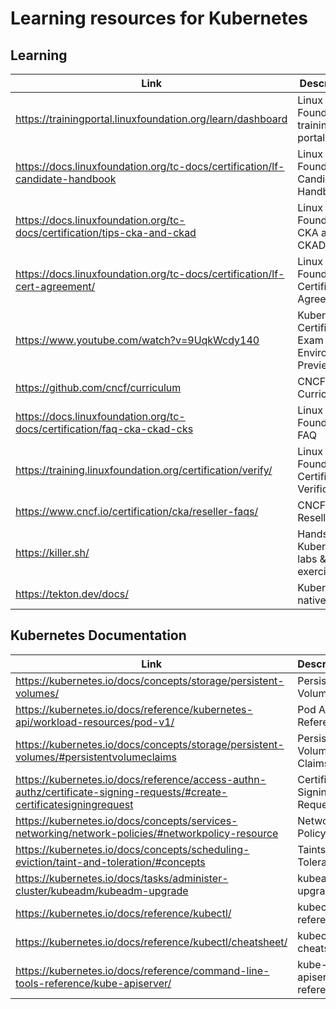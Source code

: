 # Learning resources for Kubernetes

## Learning

| Link                                                                         | Description                                       |
| ---------------------------------------------------------------------------- | ------------------------------------------------- |
| https://trainingportal.linuxfoundation.org/learn/dashboard                   | Linux Foundation training portal                  |
| https://docs.linuxfoundation.org/tc-docs/certification/lf-candidate-handbook | Linux Foundation Candidate Handbook               |
| https://docs.linuxfoundation.org/tc-docs/certification/tips-cka-and-ckad     | Linux Foundation CKA and CKAD tips                |
| https://docs.linuxfoundation.org/tc-docs/certification/lf-cert-agreement/    | Linux Foundation Certification Agreement          |
| https://www.youtube.com/watch?v=9UqkWcdy140                                  | Kubernetes Certification Exam Environment Preview |
| https://github.com/cncf/curriculum                                           | CNCF Curriculum                                   |
| https://docs.linuxfoundation.org/tc-docs/certification/faq-cka-ckad-cks      | Linux Foundation FAQ                              |
| https://training.linuxfoundation.org/certification/verify/                   | Linux Foundation Certification Verification       |
| https://www.cncf.io/certification/cka/reseller-faqs/                         | CNCF Reseller FAQ                                 |
| https://killer.sh/                                                           | Hands-on Kubernetes labs & exercises              |
| https://tekton.dev/docs/                                                     | Kubernetes-native CI/CD                           |

## Kubernetes Documentation

| Link                                                                                                                   | Description                 |
| ---------------------------------------------------------------------------------------------------------------------- | --------------------------- |
| https://kubernetes.io/docs/concepts/storage/persistent-volumes/                                                        | Persistent Volumes          |
| https://kubernetes.io/docs/reference/kubernetes-api/workload-resources/pod-v1/                                         | Pod API Reference           |
| https://kubernetes.io/docs/concepts/storage/persistent-volumes/#persistentvolumeclaims                                 | Persistent Volume Claims    |
| https://kubernetes.io/docs/reference/access-authn-authz/certificate-signing-requests/#create-certificatesigningrequest | Certificate Signing Request |
| https://kubernetes.io/docs/concepts/services-networking/network-policies/#networkpolicy-resource                       | Network Policy              |
| https://kubernetes.io/docs/concepts/scheduling-eviction/taint-and-toleration/#concepts                                 | Taints and Tolerations      |
| https://kubernetes.io/docs/tasks/administer-cluster/kubeadm/kubeadm-upgrade                                            | kubeadm upgrade             |
| https://kubernetes.io/docs/reference/kubectl/                                                                          | kubectl reference           |
| https://kubernetes.io/docs/reference/kubectl/cheatsheet/                                                               | kubectl cheatsheet          |
| https://kubernetes.io/docs/reference/command-line-tools-reference/kube-apiserver/                                      | kube-apiserver reference    |
